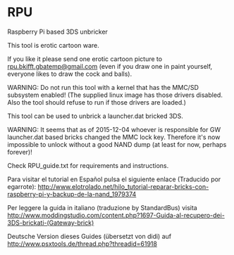 RPU
===

Raspberry Pi based 3DS unbricker


This tool is erotic cartoon ware.

If you like it please send one erotic cartoon picture to rpu.bkifft.gbatemp@gmail.com (even if you draw one in paint yourself, everyone likes to draw the cock and balls).

WARNING: Do not run this tool with a kernel that has the MMC/SD subsystem enabled!
(The supplied linux image has those drivers disabled. Also the tool should refuse to run if those drivers are loaded.)



This tool can be used to unbrick a launcher.dat bricked 3DS.

WARNING: It seems that as of 2015-12-04 whoever is responsible for GW launcher.dat based bricks changed the MMC lock key. Therefore it's now impossible to unlock without a good NAND dump (at least for now, perhaps forever)!

Check RPU_guide.txt for requirements and instructions.

Para visitar el tutorial en Español pulsa el siguiente enlace (Traducido por egarrote): http://www.elotrolado.net/hilo_tutorial-reparar-bricks-con-raspberry-pi-y-backup-de-la-nand_1979374

Per leggere la guida in italiano (traduzione by StandardBus) visita http://www.moddingstudio.com/content.php?1697-Guida-al-recupero-dei-3DS-brickati-(Gateway-brick)

Deutsche Version dieses Guides (übersetzt von didi) auf http://www.psxtools.de/thread.php?threadid=61918


